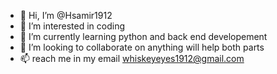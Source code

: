 - 👋 Hi, I’m @Hsamir1912
- 👀 I’m interested in coding
- 🌱 I’m currently learning python and back end developement
- 💞️ I’m looking to collaborate on anything will help both parts 
- 📫 reach me in my email whiskeyeyes1912@gmail.com

<!---
Hsamir1912/Hsamir1912 is a ✨ special ✨ repository because its `README.md` (this file) appears on your GitHub profile.
You can click the Preview link to take a look at your changes.
--->
